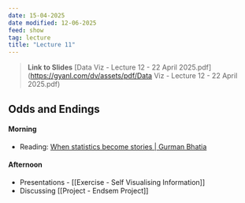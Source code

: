 ```yaml
---
date: 15-04-2025
date modified: 12-06-2025
feed: show
tag: lecture
title: "Lecture 11"
---
```


> **Link to Slides**
> [Data Viz - Lecture 12 - 22 April 2025.pdf](https://gyanl.com/dv/assets/pdf/Data Viz - Lecture 12 - 22 April 2025.pdf)

## Odds and Endings
#### Morning
- Reading: [When statistics become stories \| Gurman Bhatia](https://gurmanbhatia.com/talk/2019/11/17/statistics-stories)

#### Afternoon
- Presentations - [[Exercise - Self Visualising Information]]
- Discussing [[Project - Endsem Project]]